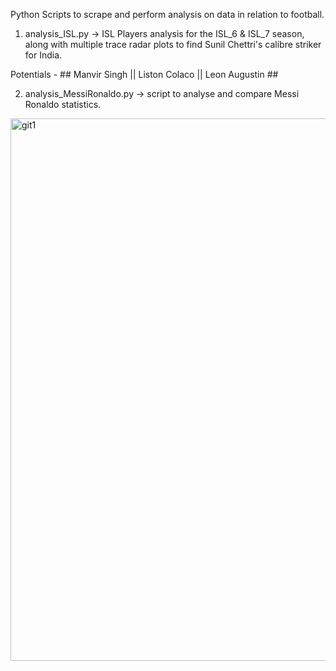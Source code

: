 Python Scripts to scrape and perform analysis on data in relation to football.

1. analysis_ISL.py -> ISL Players analysis for the ISL_6 & ISL_7 season, along with multiple trace radar plots to find Sunil Chettri's calibre striker for India.

Potentials - ## Manvir Singh || Liston Colaco || Leon Augustin ##

2. analysis_MessiRonaldo.py -> script to analyse and compare Messi Ronaldo statistics. 

<img width="868" alt="git1" src="https://user-images.githubusercontent.com/46378477/150637686-65358a14-4a56-41c9-afa4-7d491b905994.PNG">
